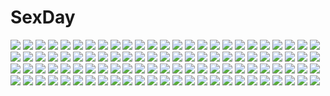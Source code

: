 # SexDay
![](https://konachan.com/image/164f51364c33d7a174fb888455e96680/Konachan.com%20-%20132404%20blue_eyes%20bow%20dress%20hakurei_reimu%20ichiyan%20japanese_clothes%20miko%20polychromatic%20tagme%20touhou.jpg)
![](https://konachan.com/jpeg/92b76fa6e1a070567811e5b111863e64/Konachan.com%20-%2052368%20suzumiya_haruhi%20suzumiya_haruhi_no_yuutsu.jpg)
![](https://konachan.com/image/9577442dce147748696e3a4154b95034/Konachan.com%20-%20150645%20book%20brown_eyes%20brown_hair%20drink%20food%20glasses%20original%20pantyhose%20paseri%20phone%20school_uniform%20twintails.jpg)
![](https://konachan.com/image/cdde9b134ef433a23631fe3a81e83ac3/Konachan.com%20-%20176625%20astronauts%20erect%21%20horns%20nipples%20nopan%20piromizu%20pointed_ears%20tail%20trinity_euphoria%20undressing.jpg)
![](https://konachan.com/image/a39c3f758713f96ba7e18387616b0234/Konachan.com%20-%2035623%20seto_no_hanayome%20seto_san%20sword%20weapon.jpg)
![](https://konachan.com/image/f1032128667d0673bd05145cace28105/Konachan.com%20-%20170643%20black_hair%20clouds%20grass%20original%20phone%20sakais3211%20scenic%20sky%20stars%20sunset.jpg)
![](https://konachan.com/jpeg/21abdf3d4146b04d8afd991a58c191ba/Konachan.com%20-%20196581%20animal%20cat%20cat_smile%20gradient%20nobody%20original%20samo_%28niroko2275%29.jpg)
![](https://konachan.com/image/d5ff67d5e899a837a168999ca8a26cc9/Konachan.com%20-%20164076%20asahina_aoi%20dangan-ronpa%20fukawa_touko%20group%20kuwata_reon%20maizono_sayaka%20melo_%28m_0514%29%20monokuma%20naegi_makoto%20ookami_sakura%20oowada_mondo%20yamada_hifumi.jpg)
![](https://konachan.com/jpeg/38038eedd0b79ec6fe2d886bafd8c32c/Konachan.com%20-%20253868%20ass%20blonde_hair%20blush%20bow%20braids%20breasts%20fate_%28series%29%20long_hair%20panties%20panty_pull%20pink_eyes%20shorts%20sideboob%20tattoo%20tears%20thighhighs%20underwear.jpg)
![](https://konachan.com/image/a0ca2081a46b1845cb519c7728e2f50f/Konachan.com%20-%2085110%20night%20original%20scenic%20snow%20toi8%20winter.jpg)
![](https://konachan.com/jpeg/2e4d2967b5eb9b3662b834de7eea1d02/Konachan.com%20-%20242270%202girls%20blush%20green_hair%20hat%20headband%20komeiji_koishi%20komeiji_satori%20pink_eyes%20pink_hair%20short_hair%20tagme_%28artist%29%20touhou.jpg)
![](https://konachan.com/image/99cea53c9b43b34ca1e4365ccad48f98/Konachan.com%20-%2041536%20blue_eyes%20blue_hair%20chan%C3%97co%20elbow_gloves%20gloves%20hatsune_miku%20headphones%20tie%20vocaloid.jpg)
![](https://konachan.com/image/860b1f540835b1bffccf95f2f6659522/Konachan.com%20-%20256328%20blonde_hair%20blue_eyes%20braids%20clouds%20dress%20grass%20short_hair%20sky%20tagme_%28artist%29%20violet_evergarden%20violet_evergarden_%28character%29.jpg)
![](https://konachan.com/image/d2b6285231ccbd4d72d4405d7d1a40b3/Konachan.com%20-%2097438%20chain%20erect_nipples%20long_hair%20panties%20red_eyes%20red_hair%20sakura_kyouko%20striped_panties%20tsukasa_%28mooncry%29%20underwear%20weapon%20white.jpg)
![](https://konachan.com/jpeg/b4f02e87d874e2aca3858a9e2a562420/Konachan.com%20-%20175475%20game_cg%20long_hair%20magicalic_sky_high%20male%20mikagami_mamizu%20purple_eyes%20saraira%20school_uniform%20tenma_hayato%20tie%20twintails%20whirlpool.jpg)
![](https://konachan.com/image/a2565d1e0fe7aac974e4f8a6454265a8/Konachan.com%20-%2069108%20blonde_hair%20blue_eyes%20green%20kagamine_rin%20short_hair%20vocaloid.jpg)
![](https://konachan.com/jpeg/2312c0e2898ad5251b74367520a61a4d/Konachan.com%20-%2078275%20hatsune_miku%20miku_append%20twintails%20vocaloid%20wings.jpg)
![](https://konachan.com/image/3af767a955df108e82be112a609329db/Konachan.com%20-%2066554%20animal_ears%20beach%20blush%20catgirl%20dress%20original%20purple_eyes%20purple_hair%20ribbons%20sky%20tail%20water%20yukitaro.jpg)
![](https://konachan.com/image/c663ae9151a1fc53816357e1ddec86b6/Konachan.com%20-%20133142%20bow%20breasts%20brown_hair%20clouds%20gloves%20green_eyes%20hat%20iroha_%28unyun%29%20moon%20night%20panties%20short_hair%20skirt%20sky%20thighhighs%20underwear.jpg)
![](https://konachan.com/image/1c77670414c2647488695d727991d6b3/Konachan.com%20-%20182320%20amami_haruka%20blue_hair%20brown_eyes%20brown_hair%20green_eyes%20idolmaster%20kaimu_%28kaimu247%29%20kisaragi_chihaya%20long_hair%20short_hair%20swimsuit%20tribadism%20yuri.jpg)
![](https://konachan.com/image/654ed6cd8ba5f2b915967be7b75b6950/Konachan.com%20-%2016147%20darkstalkers%20lilith_%28darkstalkers%29%20vampire_savior.jpg)
![](https://konachan.com/image/3d73675c88b4c173dbb1bacacedbbf5f/Konachan.com%20-%20133068%20camera%20dress%20hao_%28patinnko%29%20red_eyes%20shameimaru_aya%20touhou%20tree%20wings.jpg)
![](https://konachan.com/image/0e6613490c499a1da4fe72098915c138/Konachan.com%20-%20271266%20bodysuit%20bowsette%20breasts%20cameltoe%20choker%20cleavage%20crown%20fire%20gloves%20horns%20kick%20long_hair%20male%20mario%20navel%20red_eyes%20skintight%20tail%20whistlerx%20wristwear.jpg)
![](https://konachan.com/image/283377072797b2785297083f0e48e235/Konachan.com%20-%2012943%20ergo_proxy%20re-l_mayer.jpg)
![](https://konachan.com/jpeg/45050b103912f7a484e078c7cdc440f2/Konachan.com%20-%20149586%20game_cg%20hinomiya_ayari%20ko%7Echa%20witch%27s_garden.jpg)
![](https://konachan.com/jpeg/1ca51f528c1b375fb8525d3fff1c2217/Konachan.com%20-%20187565%20hatsune_miku%20saihate%20vocaloid.jpg)
![](https://konachan.com/jpeg/80b4b1a24b7b7685a6eb613f5e775e0f/Konachan.com%20-%2038493%20cuffs_%28studio%29%20garden_%28galge%29%20wristwear.jpg)
![](https://konachan.com/jpeg/e52b564a09ec8af25e7c0b4ac1b03afb/Konachan.com%20-%20261531%20blonde_hair%20breasts%20cleavage%20close%20gradient%20green_eyes%20idolmaster%20idolmaster_cinderella_girls%20magako%20miyamoto_frederica%20short_hair.jpg)
![](https://konachan.com/jpeg/60312b0c2a49affd1f109ef59d93fff6/Konachan.com%20-%20147573%20animal_ears%20autumn%20blush%20breasts%20camera%20cleavage%20kawashiro_nitori%20leaves%20pointed_ears%20shameimaru_aya%20sleeping%20tera_zip%20touhou%20wet%20white_hair%20wolfgirl.jpg)
![](https://konachan.com/jpeg/a2833527d83ef90ff43d65bc77ec94c3/Konachan.com%20-%20110225%20bed%20blush%20breasts%20canvas_4%20game_cg%20kannon_ouji%20konohana_madoka%20nipples%20panties%20red_eyes%20underwear.jpg)
![](https://konachan.com/image/9449bb1dd057173de5979fd02876f78e/Konachan.com%20-%20113410%20ayasaki_hayate%20blonde_hair%20blue_hair%20brown_hair%20dress%20group%20hayate_no_gotoku%20kuwashima_rein%20long_hair%20maid%20male%20pink_hair%20sanzenin_nagi.jpg)
![](https://konachan.com/image/560e2984e0f97add32a37b37126f260f/Konachan.com%20-%20240384%20anthropomorphism%20breasts%20g_q%20kantai_collection%20long_hair%20orange_eyes%20original%20tagme_%28character%29%20white_hair.jpg)
![](https://konachan.com/image/6bca65aa6b2003d732277350a289fc61/Konachan.com%20-%20206127%20animal%20aqua_hair%20bikini_top%20blue_eyes%20blue_hair%20blush%20gloves%20hat%20long_hair%20original%20penguin%20red_eyes%20short_hair%20shorts%20swimsuit%20thighhighs%20torisan.jpg)
![](https://konachan.com/image/974fc1f34b0dec181f39e6b2fb76c13d/Konachan.com%20-%20303966%20arknights%20barefoot%20breasts%20brown_hair%20cleavage%20cropped%20horns%20koio%20long_hair%20nian_%28arknights%29%20pink_eyes%20pointed_ears%20ponytail%20skirt%20wristwear.jpg)
![](https://konachan.com/image/109f4dbf40e05365e33ec07a942d594c/Konachan.com%20-%20209313%20blue_hair%20braids%20breasts%20censored%20cum%20gloves%20male%20nipples%20panties%20penis%20pussy%20sex%20short_hair%20shunzou%20spread_legs%20super_robot_wars%20underwear.jpg)
![](https://konachan.com/image/4bf235224cb441db0729dc015a62c7c1/Konachan.com%20-%2038351%20da_capo%20da_capo_ii%20shirakawa_nanaka.jpg)
![](https://konachan.com/jpeg/f2bf6d3e79ca9fb415eb0bf45d1fa8c7/Konachan.com%20-%20199959%20animal%20animal_ears%20anthropomorphism%20cat%20catgirl%20failure_penguin%20group%20hibiki_%28kancolle%29%20kantai_collection%20tagme_%28artist%29%20tagme_%28character%29%20white_hair.jpg)
![](https://konachan.com/image/c0e21f45658f6bcf205a32b48e47890a/Konachan.com%20-%2071098%20black_hair%20natsumiya_yuzu%20thighhighs%20yellow_eyes.jpg)
![](https://konachan.com/image/9a9f13fd82fe6330ad03893f4db44118/Konachan.com%20-%206714%20bow%20cape%20guitar%20hat%20instrument%20nagato_yuki%20purple_hair%20ribbons%20school_uniform%20short_hair%20suzumiya_haruhi_no_yuutsu%20witch%20yellow_eyes.jpg)
![](https://konachan.com/image/4f6ad2415686feae7aa0d30a1171b950/Konachan.com%20-%20104699%20blonde_hair%20blush%20breasts%20crying%20cum%20nipples%20nozomi-y%20panties%20pantyhose%20pussy%20tomoe_mami%20torn_clothes%20uncensored%20underwear%20yellow_eyes.jpg)
![](https://konachan.com/image/8e00e2d491c517a56370761a27d118c7/Konachan.com%20-%20220204%20building%20city%20clouds%20haruharu_%28u-no_oekaki%29%20hatsune_miku%20jpeg_artifacts%20ruins%20scenic%20sky%20stars%20tie%20tree%20twintails%20vocaloid.jpg)
![](https://konachan.com/image/9f31d1b121dc8b1ee7d1947c29f259bb/Konachan.com%20-%2054247%20book%20clouds%20dress%20hat%20long_hair%20mage%20magic%20moon%20night%20patchouli_knowledge%20purple_hair%20sky%20sorano_eika%20touhou.jpg)
![](https://konachan.com/jpeg/ac9816f708082332885b969c927469e4/Konachan.com%20-%20266351%20bow%20circus%20game_cg%20kosaka_miyori%20long_hair%20maid%20mitsumomo_mamu%20orange_eyes%20purple_hair%20skirt_lift%20tenpure%21%21%20twintails.jpg)
![](https://konachan.com/image/456e18831b7b5fbb16411e159c8a1cf3/Konachan.com%20-%20204414%20animal%20bird%20clouds%20feathers%20original%20panties%20school_uniform%20shon%20signed%20skirt%20sky%20stars%20sunset%20thighhighs%20underwear%20water%20wet.jpg)
![](https://konachan.com/jpeg/9a4c12bab5713429571779035873b941/Konachan.com%20-%20259992%20close%20gray_hair%20headdress%20long_hair%20original%20tagme_%28artist%29%20yellow_eyes.jpg)
![](https://konachan.com/image/9824f663ffabbe8fd4fca3c9de442ff4/Konachan.com%20-%2011117%20bleach%20kon%20kuchiki_rukia%20orange.jpg)
![](https://konachan.com/image/b430d9c5467061d4c8f2be3412d287ea/Konachan.com%20-%20117308%20all_male%20barefoot%20male%20original%20spear%20sword%20takayama_toshiaki%20weapon%20wings.jpg)
![](https://konachan.com/jpeg/713c8dd98f58184e5d4728961e946eb6/Konachan.com%20-%20275248%20bandaid%20blonde_hair%20blush%20building%20cameltoe%20city%20clouds%20couch%20garter%20gloves%20goth-loli%20gun%20headdress%20orange_eyes%20sky%20techgirl%20thighhighs%20weapon%20wink.jpg)
![](https://konachan.com/image/9a862d62e7a5e32c2c676fa33f019f25/Konachan.com%20-%20238335%20anus%20ass%20blush%20bondage%20bra%20braids%20breasts%20censored%20nipples%20original%20panties%20panty_pull%20pussy%20skirt%20thighhighs%20underwear%20v-mag.jpg)
![](https://konachan.com/image/40e988b0a2eebf29a4850dbc377adcc1/Konachan.com%20-%20285106%20alphatitus%20animal%20boots%20brown_hair%20building%20cape%20cat%20city%20clouds%20dress%20hat%20kneehighs%20long_hair%20original%20scenic%20sky%20stairs%20translation_request%20water.jpg)
![](https://konachan.com/jpeg/26dfaf8db2d39fa14b2a73a605baaf6a/Konachan.com%20-%2020278%20sensei_no_ojikan%20suzuki_mika.jpg)
![](https://konachan.com/jpeg/827e541519562ed84e1e2047325da422/Konachan.com%20-%20263318%202girls%20aikawa_arisa%20aoi_youko%20ass%20blue_eyes%20brown_hair%20cameltoe%20game_cg%20headband%20long_hair%20panties%20pantyhose%20pink_eyes%20skirt%20train%20underwear.jpg)
![](https://konachan.com/jpeg/7b8af79c7c45052d265da18d661c77f2/Konachan.com%20-%20178342%20ass%20barefoot%20blue_eyes%20brown_hair%20cape%20glasses%20hat%20long_hair%20natasha%20panties%20sekai_seifuku%3A_bouryaku_no_zvezda%20sky%20tsukikanade%20underwear.jpg)
![](https://konachan.com/image/8ac13925419ca80a03293a362bcbd471/Konachan.com%20-%2024556%20gantz%20tagme.jpg)
![](https://konachan.com/image/dcb6da1587e6ad9230b0d03dc0ed3c05/Konachan.com%20-%20205764%20dille_blood%20dlsite.com%20original%20refeia.jpg)
![](https://konachan.com/image/67d60453b768dbb6337c65e92af03045/Konachan.com%20-%2048428%20naruko_hanaharu%20school_uniform%20suzumiya_haruhi%20suzumiya_haruhi_no_yuutsu.jpg)
![](https://konachan.com/jpeg/96b206e622a5682227dd28801b09c78a/Konachan.com%20-%20119806%20atelier_totori%20blush%20dress%20hat%20kino_%28kino_buro%29%20mimi_houllier_von_schwarzlang%20thighhighs%20totooria_helmold%20weapon%20white.jpg)
![](https://konachan.com/jpeg/c42437f810133ce1bce79217f24b94f4/Konachan.com%20-%20172902%20animal_ears%20blue_hair%20breasts%20cape%20catgirl%20cleavage%20cygnus%20fana_arsim%20game_cg%20headband%20magicalic_sky_high%20panties%20red_eyes%20underwear%20whirlpool.jpg)
![](https://konachan.com/image/a52f190a5eba1c55d11b9766fdbb0f27/Konachan.com%20-%20153572%20animal%20armor%20aya_namihei%20clouds%20dragon%20long_hair%20original%20pixiv_fantasia%20pointed_ears%20short_hair%20sky%20wings.jpg)
![](https://konachan.com/jpeg/407b11ba9b67069752747fd15d342638/Konachan.com%20-%20297669%20animal_ears%20blindfold%20horns%20leaves%20luo_tianyi%20mikka620%20multiple_tails%20tail%20vocaloid%20vocaloid_china.jpg)
![](https://konachan.com/jpeg/d9a0aaed28414657c72caceb21de920c/Konachan.com%20-%20199918%20aqua_eyes%20blonde_hair%20breasts%20cleavage%20fang%20headdress%20kashiwazaki_sena%20long_hair%20nakatani_yukiko%20open_shirt%20school_uniform%20third-party_edit%20white.jpg)
![](https://konachan.com/jpeg/d1e5ed382aa83b87d21fbd56fdcf0b98/Konachan.com%20-%20131587%20bed%20black_hair%20bra%20breasts%20cleavage%20game_cg%20giga%20green_eyes%20kikuchi_seiji%20kuraki_ena%20material_brave%20underwear.jpg)
![](https://konachan.com/image/87209edb375c22e63588748c546e16ef/Konachan.com%20-%20282561%20blush%20braids%20breasts%20brown_hair%20flowers%20green_eyes%20hong_meiling%20long_hair%20navel%20nipples%20no_bra%20open_shirt%20panties%20pubic_hair%20rose%20touhou%20underwear.jpg)
![](https://konachan.com/jpeg/019f48434e975763ca71383f9d290332/Konachan.com%20-%20289508%20black_hair%20blush%20breasts%20brown_eyes%20cameltoe%20cleavage%20original%20panties%20sabujiroku%20school_uniform%20short_hair%20thighhighs%20underwear%20upskirt.jpg)
![](https://konachan.com/jpeg/d22f35c668cee00a8f6d5fe15b4c4550/Konachan.com%20-%20299375%20bikini%20building%20city%20clouds%20flowers%20orange_hair%20original%20scenic%20short_hair%20swimsuit%20yomunashi333.jpg)
![](https://konachan.com/image/1b220ce3b9d45b22f2b8998547847208/Konachan.com%20-%2049230%20asou_renji%20ef%20ef_a_tale_of_memories%20shindou_chihiro.jpg)
![](https://konachan.com/image/10f56fa28b1059f0b1857a58543008ad/Konachan.com%20-%20149361%202girls%20blonde_hair%20blue_eyes%20brown_eyes%20dress%20falcom%20gloves%20goggles%20gun%20hat%20lemoo%20pantyhose%20purple_hair%20renne%20scythe%20short_hair%20shorts%20weapon.jpg)
![](https://konachan.com/jpeg/6bc09299dcb71effa901523c8fb7257a/Konachan.com%20-%20273980%20aliasing%20bed%20braids%20breasts%20brown_hair%20censored%20long_hair%20naked_shirt%20nipples%20open_shirt%20ponytail%20pubic_hair%20pussy%20signed%20spread_legs%20thighhighs.jpg)
![](https://konachan.com/image/0e8c5bdf32cc57a69a858a76b8eeddd5/Konachan.com%20-%2058163%20bakemonogatari%20monogatari_%28series%29%20senjougahara_hitagi.jpg)
![](https://konachan.com/image/6ca209ee657b68a62086b5f95a6bb599/Konachan.com%20-%20180738%20gun%20mecha%20mobile_suit_gundam%20red_ace%20weapon.jpg)
![](https://konachan.com/jpeg/332b155857ad5237c4ac7d32352b5ed5/Konachan.com%20-%20219074%20blonde_hair%20blue_eyes%20blush%20censored%20game_cg%20male%20nana-sama%20orange_eyes%20penis%20ponytail%20red_hair%20stockings%20studio_hilite%20thighhighs%20tie%20trap%20twintails.jpg)
![](https://konachan.com/jpeg/54636f604ef434358016e29516c2cbe1/Konachan.com%20-%20160851%20bekkankou%20blonde_hair%20blue_eyes%20daitoshokan_no_hitsujikai%20elbow_gloves%20gloves%20suzuki_kana%20wink.jpg)
![](https://konachan.com/image/038e98e273af6d13417140ef2569dc0d/Konachan.com%20-%20136630%20blush%20bra%20komori_kei%20lisa_eostre%20open_shirt%20panties%20pantyhose%20school_uniform%20skirt%20underwear%20walkure_romanze.jpg)
![](https://konachan.com/jpeg/d39f96c7512554d609ec5c0fda06b54b/Konachan.com%20-%20197890%20cherry_blossoms%20flowers%20hatsune_miku%20saihate%20sakura_miku%20thighhighs%20twintails%20vocaloid%20wink.jpg)
![](https://konachan.com/image/0bd88b8f22a9640ed406bc336d2a122c/Konachan.com%20-%20107235%202girls%20blood%20dress%20flandre_scarlet%20koko_%28bemaec%29%20remilia_scarlet%20touhou%20vampire%20wings.jpg)
![](https://konachan.com/image/8db7fa4a09bf98966d94846cb5f6588b/Konachan.com%20-%20307821%20animal_ears%20bicolored_eyes%20bunny_ears%20bunnygirl%20dress%20hololive%20houshou_marine%20pointed_ears%20shiranui_flare%20shirogane_noel%20uruha_rushia%20usada_pekora.jpg)
![](https://konachan.com/jpeg/2329fa7a87b7f4d6db6d3fc0d9759484/Konachan.com%20-%20285461%202girls%20anus%20ass%20barefoot%20blush%20breasts%20brown_eyes%20brown_hair%20donedone%20gray_hair%20long_hair%20navel%20nipples%20no_bra%20nopan%20pussy%20shirt%20uncensored.jpg)
![](https://konachan.com/jpeg/c5012b24a95468eef5b9bd186b60372c/Konachan.com%20-%20302792%20blush%20breasts%20cleavage%20close%20fate_%28series%29%20gloves%20mash_kyrielight%20mika_pikazo%20necklace%20pink_hair%20purple_eyes%20see_through%20short_hair%20signed.jpg)
![](https://konachan.com/image/2b7f4f3c6b100ea9cf9b9b0c4fcb728b/Konachan.com%20-%20146997%202girls%20blush%20dai_ni_ongakushitsu_e_youkoso%21%21%20glasses%20haba_yukari%20mishima_kurone%20school_uniform%20tie.jpg)
![](https://konachan.com/image/150c896b1cf1440c7f0047d2a67f0c92/Konachan.com%20-%2037455%20aika_r-16%20minamino_karen%20shinkai_eri%20sumeragi_aika.jpg)
![](https://konachan.com/image/d459480d99f39c82b64bbf1e5fab0952/Konachan.com%20-%20165734%202girls%20clouds%20gumi%20houjiro%20landscape%20megurine_luka%20scenic%20sky%20stars%20torii%20vocaloid.jpg)
![](https://konachan.com/jpeg/da83e13fa3ee68942319684e1e5e1973/Konachan.com%20-%20164750%20bed%20black_eyes%20black_hair%20coffee-kizoku%20cure_girl%20game_cg%20kunimura_kotone%20long_hair%20panties%20school_uniform%20underwear.jpg)
![](https://konachan.com/image/e93887aa12fcd0770bcf851a36c55b76/Konachan.com%20-%20305906%20bikini_top%20blush%20braids%20cameltoe%20drink%20food%20green_eyes%20long_hair%20momoto0193%20navel%20orange_hair%20panties%20pecorine%20skirt_lift%20tiara%20underwear.jpg)
![](https://konachan.com/image/79e278406ce4ea1b86027fd22434bc6b/Konachan.com%20-%20129676%20flowers%20imagination_forest_%28vocaloid%29%20itsuka%20kagerou_project%20kozakura_mary%20leaves%20long_hair%20red_eyes%20vocaloid.jpg)
![](https://konachan.com/image/9186b08b6aa80d31b3986e7a1e6fcc95/Konachan.com%20-%2089149%20amamiya_yuuko%20ef%20himura_yu%20tw2ko.jpg)
![](https://konachan.com/jpeg/1d564e12e17bdc4a6a0d87b7f39b118b/Konachan.com%20-%20175365%20blush%20bow%20bra%20censored%20cum%20fellatio%20game_cg%20glace%20headband%20long_hair%20open_shirt%20orange_hair%20penis%20ribbons%20sesena_yau%20thighhighs%20underwear.jpg)
![](https://konachan.com/jpeg/a6735dfeba39b23eef8dc3f5816b5934/Konachan.com%20-%20286440%20barefoot%20brown_eyes%20brown_hair%20clouds%20dress%20hat%20long_hair%20morikura_en%20original%20scan%20sky%20summer_dress%20water.jpg)
![](https://konachan.com/image/804ddf4594146265a3d139f77ac8e60b/Konachan.com%20-%2028936%20fujioka_haruhi%20haninozuka_mitsukuni%20hitachiin_hikaru%20hitachiin_kaoru%20morinozuka_takashi%20ootori_kyoya%20ouran_koukou_host_club%20suou_tamaki%20twins.jpg)
![](https://konachan.com/jpeg/40f73bbb2c5d9a86be2d1392f0ab539a/Konachan.com%20-%20215721%20ass%20bed%20blonde_hair%20breasts%20cleavage%20fate_stay_night%20fate_%28series%29%20green_eyes%20headdress%20magicians%20panties%20saber%20saber_lily%20thighhighs%20underwear.jpg)
![](https://konachan.com/image/0a61a25041614d8bcf1e9437676616c6/Konachan.com%20-%2063987%20favorite%20game_cg%20hoshizora_no_memoria%20tagme.jpg)
![](https://konachan.com/jpeg/d387b8c554bda258a018bd995e6a79ce/Konachan.com%20-%20232742%20bed%20black_hair%20blush%20breasts%20censored%20cleavage%20game_cg%20long_hair%20navel%20nipples%20nude%20ootori_yuriko%20penis%20purple_eyes%20sex%20shinsou_noise%20wet.jpg)
![](https://konachan.com/jpeg/ebd8838e6225f7aa465033658cf11fc4/Konachan.com%20-%20173954%20bicolored_eyes%20breasts%20censored%20game_cg%20hulotte%20ikegami_akane%20long_hair%20nipples%20open_shirt%20pussy%20skirt%20skirt_lift%20spread_legs%20thighhighs%20white_hair.jpg)
![](https://konachan.com/image/15d5163e302b7867d719f0f5ca0ff049/Konachan.com%20-%20244466%20anthropomorphism%20ball%20bikini%20bikini_top%20blonde_hair%20blush%20breasts%20cleavage%20clouds%20drink%20food%20long_hair%20red_eyes%20ribbons%20scarf%20skirt%20sky%20swimsuit.jpg)
![](https://konachan.com/image/5480f60b6a1289fb4ea8ca3785f6c236/Konachan.com%20-%20133151%20blush%20bra%20breasts%20cleavage%20gray_hair%20haiyore%21_nyaruko-san%20kiss%20kuuko%20nyaruko%20open_shirt%20red_hair%20tabbo%20thighhighs%20underwear%20yuri.jpg)
![](https://konachan.com/image/f321c4170c4dd309eb3b7999e6b7ef15/Konachan.com%20-%2012463%20aruto%20blonde_hair%20purple_eyes%20purple_software%20school_uniform%20umbrella%20wakana_chitose.jpg)
![](https://konachan.com/image/c293982d07af949f4472da15d9215ebd/Konachan.com%20-%20147321%20animal%20bird%20blonde_hair%20brown_hair%20car%20green_eyes%20mononoke_%28empty%29%20original%20robot%20tree.jpg)
![](https://konachan.com/image/ae21138c75360ebe0774b04126535ffa/Konachan.com%20-%20154752%202girls%20brown_eyes%20brown_hair%20kneehighs%20long_hair%20original%20panties%20skirt%20sleeping%20thighhighs%20tie%20twintails%20underwear%20upskirt%20yoshino_ryou.jpg)
![](https://konachan.com/image/3b8cdc609ad4139d70b5ef392b542084/Konachan.com%20-%2086596%20blonde_hair%20brown_eyes%20dress%20feathers%20halo%20long_hair%20moon%20tinkle%20wings.jpg)
![](https://konachan.com/jpeg/e92be828ff57906ba142b2f26cb1442f/Konachan.com%20-%20135187%20bed%20gumi%20settyaro%20vocaloid.jpg)
![](https://konachan.com/image/af5e5ada6ecdd8d83a99555f3d1f23c0/Konachan.com%20-%20144756%20black_hair%20breasts%20cum%20japanese_clothes%20kimono%20long_hair%20nipples%20original%20purple_eyes.jpg)
